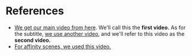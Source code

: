 # References

- [We get our main video from here](https://www.youtube.com/watch?v=gy724UItKiY&list=PLpVpBRIlzWuAGua_FAstRN5e8GJM4y82o&index=2). We'll call this the **first video.** As for the subtitle, [we use another video](https://www.youtube.com/watch?v=6VT70UGB9sY), and we'll refer to this video as the **second video.**
- [For affinity scenes, we used this video.](https://www.youtube.com/watch?v=gBgEQnz9sGU)
